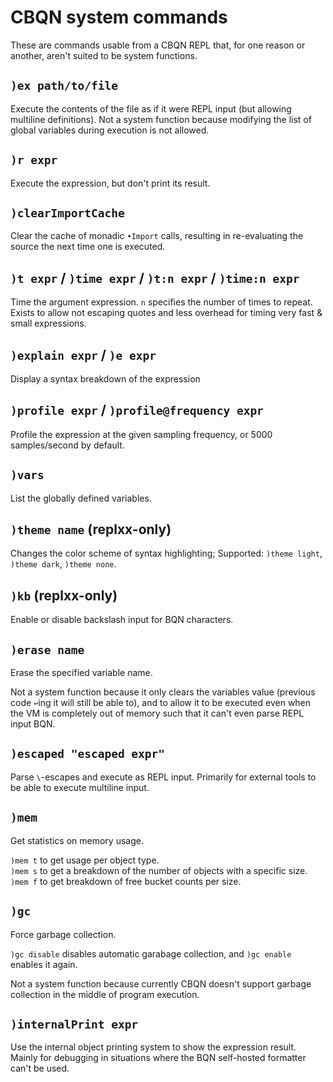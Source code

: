 # CBQN system commands

These are commands usable from a CBQN REPL that, for one reason or another, aren't suited to be system functions.

## `)ex path/to/file`

Execute the contents of the file as if it were REPL input (but allowing multiline definitions). Not a system function because modifying the list of global variables during execution is not allowed.

## `)r expr`

Execute the expression, but don't print its result.

## `)clearImportCache`

Clear the cache of monadic `•Import` calls, resulting in re-evaluating the source the next time one is executed.

## `)t expr` / `)time expr` / `)t:n expr` / `)time:n expr`

Time the argument expression. `n` specifies the number of times to repeat. Exists to allow not escaping quotes and less overhead for timing very fast & small expressions.

## `)explain expr` / `)e expr`

Display a syntax breakdown of the expression

## `)profile expr` / `)profile@frequency expr`

Profile the expression at the given sampling frequency, or 5000 samples/second by default.

## `)vars`

List the globally defined variables.

## `)theme name` (replxx-only)

Changes the color scheme of syntax highlighting; Supported: `)theme light`, `)theme dark`, `)theme none`.

## `)kb` (replxx-only)

Enable or disable backslash input for BQN characters.

## `)erase name`

Erase the specified variable name.

Not a system function because it only clears the variables value (previous code `↩`ing it will still be able to), and to allow it to be executed even when the VM is completely out of memory such that it can't even parse REPL input BQN.

## `)escaped "escaped expr"`

Parse `\`-escapes and execute as REPL input. Primarily for external tools to be able to execute multiline input.

## `)mem`

Get statistics on memory usage.

`)mem t` to get usage per object type.  
`)mem s` to get a breakdown of the number of objects with a specific size.  
`)mem f` to get breakdown of free bucket counts per size.

## `)gc`

Force garbage collection.

`)gc disable` disables automatic garabage collection, and `)gc enable` enables it again.

Not a system function because currently CBQN doesn't support garbage collection in the middle of program execution.

## `)internalPrint expr`

Use the internal object printing system to show the expression result. Mainly for debugging in situations where the BQN self-hosted formatter can't be used.